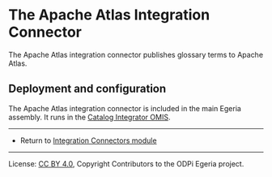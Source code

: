 <!-- SPDX-License-Identifier: CC-BY-4.0 -->
<!-- Copyright Contributors to the ODPi Egeria project. -->

# The Apache Atlas Integration Connector

The Apache Atlas integration connector publishes glossary terms to Apache Atlas.

## Deployment and configuration

The Apache Atlas integration connector is included in the main Egeria assembly.
It runs in the [Catalog Integrator OMIS](../../../../integration-services/catalog-integrator).

----
* Return to [Integration Connectors module](..)

----
License: [CC BY 4.0](https://creativecommons.org/licenses/by/4.0/),
Copyright Contributors to the ODPi Egeria project.